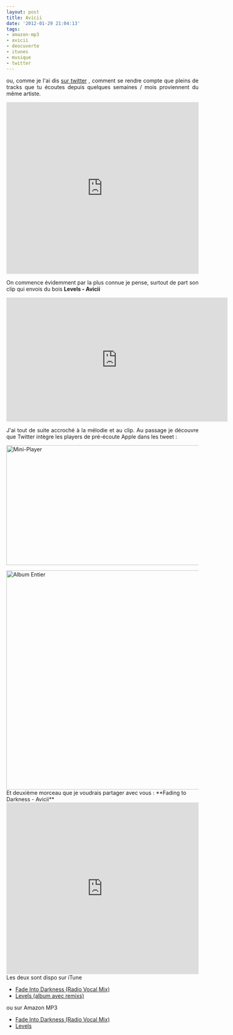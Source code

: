 ```yaml
---
layout: post
title: Avicii
date: '2012-01-29 21:04:13'
tags:
- amazon-mp3
- avicii
- deocuverte
- itunes
- musique
- twitter
---
```


<p style="text-align: justify;">ou, comme je l'ai dis <a href="https://twitter.com/clawfire/statuses/163639523337699328" target="_blank">sur twitter</a> , comment se rendre compte que pleins de tracks que tu écoutes depuis quelques semaines / mois proviennent du même artiste.</p>

<iframe width="100%" height="450" scrolling="no" frameborder="no" src="https://w.soundcloud.com/player/?url=https%3A//api.soundcloud.com/tracks/30159207&amp;auto_play=false&amp;hide_related=false&amp;show_comments=true&amp;show_user=true&amp;show_reposts=false&amp;visual=true"></iframe>

<p style="text-align: justify;">On commence évidemment par la plus connue je pense, surtout de part son clip qui envois du bois <strong>Levels - Avicii</strong></p>
<p style="text-align: justify;"><iframe src="http://www.youtube-nocookie.com/embed/_ovdm2yX4MA?rel=0" frameborder="0" width="580" height="325"></iframe></p>
<p style="text-align: justify;">J'ai tout de suite accroché à la mélodie et au clip. Au passage je découvre que Twitter intègre les players de pré-écoute Apple dans les tweet :</p>
<p style="text-align: justify;"><a href="http://clawfire.net/wp-content/uploads/2012/01/Capture-d’écran-2012-01-29-à-16.44.19.png"><img class="aligncenter size-full wp-image-727" title="Mini-Player" src="http://clawfire.net/wp-content/uploads/2012/01/Capture-d’écran-2012-01-29-à-16.44.19.png" alt="Mini-Player" width="531" height="314" /></a></p>
<a href="http://clawfire.net/wp-content/uploads/2012/01/Capture-d’écran-2012-01-29-à-19.45.13.png"><img class="aligncenter  wp-image-728" title="Album Entier" src="http://clawfire.net/wp-content/uploads/2012/01/Capture-d’écran-2012-01-29-à-19.45.13.png" alt="Album Entier" width="534" height="574" /></a>
Et deuxième morceau que je voudrais partager avec vous : **Fading to Darkness - Avicii**

<iframe width="100%" height="450" scrolling="no" frameborder="no" src="https://w.soundcloud.com/player/?url=https%3A//api.soundcloud.com/tracks/17086538&amp;auto_play=false&amp;hide_related=false&amp;show_comments=true&amp;show_user=true&amp;show_reposts=false&amp;visual=true"></iframe>
Les deux sont dispo sur iTune

<ul>
	<li><a href="http://itunes.apple.com/lu/album/fade-into-darkness/id464169739?i=464169742&amp;l=fr" target="_blank">Fade Into Darkness (Radio Vocal Mix)</a></li>
	<li><a href="http://itunes.apple.com/lu/album/levels-ep/id476026646?l=fr" target="_blank">Levels (album avec remixs)</a></li>
</ul>
<p style="text-align: justify;">ou sur Amazon MP3</p>

<ul>
	<li><a href="http://www.amazon.fr/gp/product/B005CKUIK0/ref=as_li_ss_tl?ie=UTF8&amp;tag=clasblo-21&amp;linkCode=as2&amp;camp=1642&amp;creative=19458&amp;creativeASIN=B005CKUIK0">Fade Into Darkness (Radio Vocal Mix)</a><img style="border: none !important; margin: 0px !important;" src="https://www.assoc-amazon.fr/e/ir?t=clasblo-21&amp;l=as2&amp;o=8&amp;a=B005CKUIK0" alt="" width="1" height="1" border="0" /></li>
	<li><a href="http://www.amazon.fr/gp/product/B005ZV8ZDI/ref=as_li_ss_tl?ie=UTF8&amp;tag=clasblo-21&amp;linkCode=as2&amp;camp=1642&amp;creative=19458&amp;creativeASIN=B005ZV8ZDI">Levels</a><img style="border: none !important; margin: 0px !important;" src="https://www.assoc-amazon.fr/e/ir?t=clasblo-21&amp;l=as2&amp;o=8&amp;a=B005ZV8ZDI" alt="" width="1" height="1" border="0" /></li>
</ul>
<p style="text-align: justify;"></p>